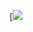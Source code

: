 [![](https://mermaid.ink/svg/pako:eNp9UsFuwjAM_ZUqJybgByqEhLYLhyE0pp16MYnbWkvjyk2qDca_L0C70RWtlzQvT8_Pzz4qzQZVqrSFpnkiKASqzF1uyQvWwiZ4lufQkAabHDOXxG-xIOdRctC4XF6hqWcNMnlIWibTQTWE5i_WoEVN7KDTnOy8kCuS6nIbUKEFN9IU9MIaDf7ip8z1jlc1CNqSX2OVnB1p7hxPLRVRqivmQoXCA12DzZUytODR3ZbqLOhxXxSLEcgjiyDxGx_u2dtAiwUYlvU5Poe-D3SKH7Qn2UJB7ieSIHZoxtA1uQ23sNrD0ECOugQZweADWDpArz1wRduSHSbz-dfyzrDTZF3VFit0vhlyxzH_Qx43fctVMxVnUQGZuISXNDLly_iWqTT-GpD3TEW7kQfR3O7TaZV6CThToTZxPt3O9iAaOrfQLfX5OH0Db_r-fw)
